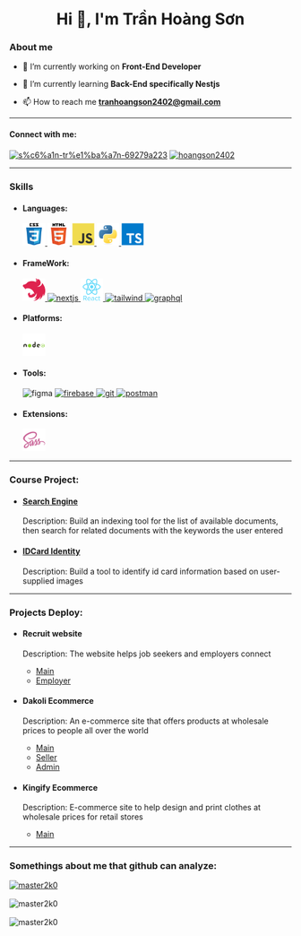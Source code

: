 <h1 align="center">Hi 👋, I'm Trần Hoàng Sơn</h1>


<h3 align="left">About me</h3>

- 🔭 I’m currently working on **Front-End Developer**

- 🌱 I’m currently learning **Back-End specifically Nestjs**

- 📫 How to reach me **tranhoangson2402@gmail.com**

---
<h4 align="left">Connect with me:</h4>
<p align="left">
<a href="https://linkedin.com/in/s%c6%a1n-tr%e1%ba%a7n-69279a223" target="blank"><img align="center" src="https://raw.githubusercontent.com/rahuldkjain/github-profile-readme-generator/master/src/images/icons/Social/linked-in-alt.svg" alt="s%c6%a1n-tr%e1%ba%a7n-69279a223" height="30" width="40" /></a>
<a href="https://fb.com/hoangson2402" target="blank"><img align="center" src="https://raw.githubusercontent.com/rahuldkjain/github-profile-readme-generator/master/src/images/icons/Social/facebook.svg" alt="hoangson2402" height="30" width="40" /></a>
</p>

--- 
<h3 align="left">Skills </h3>
<ul> 
  <li>
    <h4 align="left">Languages:</h4>
    <p align="left"> 
      <a href="https://www.w3schools.com/css/" target="_blank" rel="noreferrer"> <img src="https://raw.githubusercontent.com/devicons/devicon/master/icons/css3/css3-original-wordmark.svg" alt="css3" width="40" height="40"/> </a> 
      <a href="https://www.w3.org/html/" target="_blank" rel="noreferrer"> <img src="https://raw.githubusercontent.com/devicons/devicon/master/icons/html5/html5-original-wordmark.svg" alt="html5" width="40" height="40"/> </a> 
      <a href="https://developer.mozilla.org/en-US/docs/Web/JavaScript" target="_blank" rel="noreferrer"> <img src="https://raw.githubusercontent.com/devicons/devicon/master/icons/javascript/javascript-original.svg" alt="javascript" width="40" height="40"/> </a> 
      <a href="https://www.python.org" target="_blank" rel="noreferrer"> <img src="https://raw.githubusercontent.com/devicons/devicon/master/icons/python/python-original.svg" alt="python" width="40" height="40"/> </a> 
      <a href="https://www.typescriptlang.org/" target="_blank" rel="noreferrer"> <img src="https://raw.githubusercontent.com/devicons/devicon/master/icons/typescript/typescript-original.svg" alt="typescript" width="40" height="40"/> </a>      </p>
  </li> 
  
  <li>
    <h4 align="left">FrameWork:</h4>
    <p align="left">
      <a href="https://nestjs.com/" target="_blank" rel="noreferrer"> <img src="https://raw.githubusercontent.com/devicons/devicon/master/icons/nestjs/nestjs-plain.svg" alt="nestjs" width="40" height="40"/> </a>
      <a href="https://nextjs.org/" target="_blank" rel="noreferrer"> <img src="https://cdn.worldvectorlogo.com/logos/nextjs-2.svg" alt="nextjs" width="40" height="40"/> </a> 
      <a href="https://reactjs.org/" target="_blank" rel="noreferrer"> <img src="https://raw.githubusercontent.com/devicons/devicon/master/icons/react/react-original-wordmark.svg" alt="react" width="40" height="40"/> </a> 
      <a href="https://tailwindcss.com/" target="_blank" rel="noreferrer"> <img src="https://www.vectorlogo.zone/logos/tailwindcss/tailwindcss-icon.svg" alt="tailwind" width="40" height="40"/> </a>
      <a href="https://graphql.org" target="_blank" rel="noreferrer"> <img src="https://www.vectorlogo.zone/logos/graphql/graphql-icon.svg" alt="graphql" width="40" height="40"/> </a>
    </p>
  </li>
  
  <li>
    <h4 align="left">Platforms:</h4>
    <p align="left">
      <a href="https://nodejs.org" target="_blank" rel="noreferrer"> <img src="https://raw.githubusercontent.com/devicons/devicon/master/icons/nodejs/nodejs-original-wordmark.svg" alt="nodejs" width="40" height="40"/> </a>
    </p>
  </li>
  
  <li>
    <h4 align="left">Tools:</h4>
    <p align="left> 
      <a href="https://www.figma.com/" target="_blank" rel="noreferrer"> <img src="https://www.vectorlogo.zone/logos/figma/figma-icon.svg" alt="figma" width="40" height="40"/> </a> 
      <a href="https://firebase.google.com/" target="_blank" rel="noreferrer"> <img src="https://www.vectorlogo.zone/logos/firebase/firebase-icon.svg" alt="firebase" width="40" height="40"/> </a> 
      <a href="https://git-scm.com/" target="_blank" rel="noreferrer"> <img src="https://www.vectorlogo.zone/logos/git-scm/git-scm-icon.svg" alt="git" width="40" height="40"/> </a> 
      <a href="https://postman.com" target="_blank" rel="noreferrer"> <img src="https://www.vectorlogo.zone/logos/getpostman/getpostman-icon.svg" alt="postman" width="40" height="40"/> </a> 
    </p>
  </li>
  
  <li>
    <h4 align="left">Extensions:</h4>
    <p align="left">
      <a href="https://sass-lang.com" target="_blank" rel="noreferrer"> <img src="https://raw.githubusercontent.com/devicons/devicon/master/icons/sass/sass-original.svg" alt="sass" width="40" height="40"/> </a> 
    </p>
  </li>
</ul>

---
<h3 align="left">Course Project:</h3>
<ul>
  <li>
     <h4> <a href="https://github.com/Master2k0/search_engine">Search Engine</a></h4>
     <p>Description: Build an indexing tool for the list of available documents, then search for related documents with the keywords the user entered </p> 
  </li>
  <li>
     <h4> <a href="https://github.com/PhamTruongUit/IDCard_OCR">IDCard Identity</a></h4>
     <p>Description: Build a tool to identify id card information based on user-supplied images</p> 
  </li> 
</ul>

---
<h3 align="left">Projects Deploy:</h3>
<ul> 
  <li> 
      <h4 style="">Recruit website</h4>
      <p>Description: The website helps job seekers and employers connect</p> 
    <ul>
      <li><a href="https://www.tuyendungvn.com/">Main</a></li>
      <li><a href="https://employer.tuyendungvn.com/">Employer</a></li>
    </ul>
  </li> 
                                                     
  <li> 
      <h4 style="">Dakoli Ecommerce</h4>
      <p>Description: An e-commerce site that offers products at wholesale prices to people all over the world</p> 
    <ul>
      <li><a href="https://www.dakoli.com/">Main</a></li>
      <li><a href="https://sellercentral.dakoli.com/">Seller</a></li>
      <li><a href="https://admin-dakoli-private.dakoli.com/auth/login">Admin</a></li>                                           
    </ul>
  </li> 
                                                     
  <li> 
      <h4 style="">Kingify Ecommerce</h4>
      <p>Description: E-commerce site to help design and print clothes at wholesale prices for retail stores</p> 
    <ul>
      <li><a href="https://www.kingify.com/">Main</a></li>                                        
    </ul>
  </li>                       
</ul>

---
<h3>Somethings about me that github can analyze: </h3>
<p align="left"> <a href="https://github.com/ryo-ma/github-profile-trophy"><img src="https://github-profile-trophy.vercel.app/?username=master2k0" alt="master2k0" /></a> </p>

<p><img align="center" src="https://github-readme-stats.vercel.app/api/top-langs?username=master2k0&show_icons=true&locale=en&layout=compact" alt="master2k0" /></p>

<p><img align="center" src="https://github-readme-streak-stats.herokuapp.com/?user=master2k0&" alt="master2k0" /></p>
